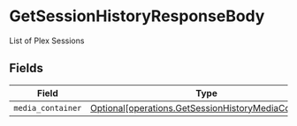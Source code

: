 # GetSessionHistoryResponseBody

List of Plex Sessions


## Fields

| Field                                                                                                              | Type                                                                                                               | Required                                                                                                           | Description                                                                                                        |
| ------------------------------------------------------------------------------------------------------------------ | ------------------------------------------------------------------------------------------------------------------ | ------------------------------------------------------------------------------------------------------------------ | ------------------------------------------------------------------------------------------------------------------ |
| `media_container`                                                                                                  | [Optional[operations.GetSessionHistoryMediaContainer]](../../models/operations/getsessionhistorymediacontainer.md) | :heavy_minus_sign:                                                                                                 | N/A                                                                                                                |